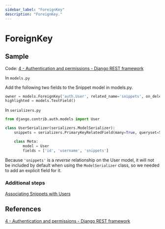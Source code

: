 ```yaml
---
sidebar_label: "ForeignKey"
description: "ForeignKey."
---
```


# ForeignKey

## Sample

Code: [4 - Authentication and permissions - Django REST framework](https://www.django-rest-framework.org/tutorial/4-authentication-and-permissions/#adding-information-to-our-model)

In `models.py`

Add the following two fields to the Snippet model in models.py.

```py
owner = models.ForeignKey('auth.User', related_name='snippets', on_delete=models.CASCADE)
highlighted = models.TextField()
```

In `serializers.py`

```py
from django.contrib.auth.models import User

class UserSerializer(serializers.ModelSerializer):
    snippets = serializers.PrimaryKeyRelatedField(many=True, queryset=Snippet.objects.all())

    class Meta:
        model = User
        fields = ['id', 'username', 'snippets']
```

Because `'snippets'` is a _reverse_ relationship on the User model, it will not be included by default when using the `ModelSerializer` class, so we needed to add an explicit field for it.

### Additional steps

[Associating Snippets with Users](https://www.django-rest-framework.org/tutorial/4-authentication-and-permissions/#associating-snippets-with-users)

## References

[4 - Authentication and permissions - Django REST framework](https://www.django-rest-framework.org/tutorial/4-authentication-and-permissions/#adding-information-to-our-model)